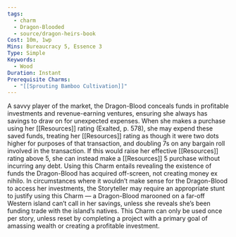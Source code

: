```yaml
---
tags:
  - charm
  - Dragon-Blooded
  - source/dragon-heirs-book
Cost: 10m, 1wp
Mins: Bureaucracy 5, Essence 3
Type: Simple
Keywords:
  - Wood
Duration: Instant
Prerequisite Charms:
  - "[[Sprouting Bamboo Cultivation]]"
---
```

A savvy player of the market, the Dragon-Blood conceals funds in profitable investments and revenue-earning ventures, ensuring she always has savings to draw on for unexpected expenses. When she makes a purchase using her [[Resources]] rating (Exalted, p. 578), she may expend these saved funds, treating her [[Resources]] rating as though it were two dots higher for purposes of that transaction, and doubling 7s on any bargain roll involved in the transaction. If this would raise her effective [[Resources]] rating above 5, she can instead make a [[Resources]] 5 purchase without incurring any debt.
Using this Charm entails revealing the existence of funds the Dragon-Blood has acquired off-screen, not creating money ex nihilo. In circumstances where it wouldn’t make sense for the Dragon-Blood to access her investments, the Storyteller may require an appropriate stunt to justify using this Charm — a Dragon-Blood marooned on a far-off Western island can’t call in her savings, unless she reveals she’s been funding trade with the island’s natives.
This Charm can only be used once per story, unless reset by completing a project with a primary goal of amassing wealth or creating a profitable investment.